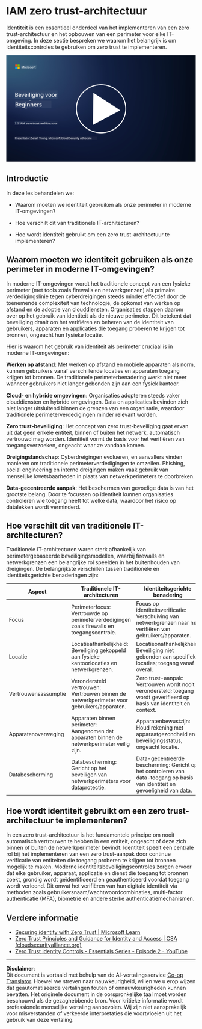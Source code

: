 <!--
CO_OP_TRANSLATOR_METADATA:
{
  "original_hash": "4774a978af123f72ebb872199c4c4d4f",
  "translation_date": "2025-09-03T23:41:45+00:00",
  "source_file": "2.2 IAM zero trust architecture.md",
  "language_code": "nl"
}
-->
# IAM zero trust-architectuur

Identiteit is een essentieel onderdeel van het implementeren van een zero trust-architectuur en het opbouwen van een perimeter voor elke IT-omgeving. In deze sectie bespreken we waarom het belangrijk is om identiteitscontroles te gebruiken om zero trust te implementeren.

[![Bekijk de video](../../translated_images/2-2_placeholder.9ba44fe6f92cd8d7bc51d8447bd20954cc74d8f2a5405402a78e6a42edcbf819.nl.png)](https://learn-video.azurefd.net/vod/player?id=69fb20f6-0f81-4660-b6cd-dcd75d34bd98)

## Introductie

In deze les behandelen we:

 - Waarom moeten we identiteit gebruiken als onze perimeter in moderne IT-omgevingen?
   
 - Hoe verschilt dit van traditionele IT-architecturen?

 - Hoe wordt identiteit gebruikt om een zero trust-architectuur te implementeren?

## Waarom moeten we identiteit gebruiken als onze perimeter in moderne IT-omgevingen?

In moderne IT-omgevingen wordt het traditionele concept van een fysieke perimeter (met tools zoals firewalls en netwerkgrenzen) als primaire verdedigingslinie tegen cyberdreigingen steeds minder effectief door de toenemende complexiteit van technologie, de opkomst van werken op afstand en de adoptie van clouddiensten. Organisaties stappen daarom over op het gebruik van identiteit als de nieuwe perimeter. Dit betekent dat beveiliging draait om het verifiëren en beheren van de identiteit van gebruikers, apparaten en applicaties die toegang proberen te krijgen tot bronnen, ongeacht hun fysieke locatie.

Hier is waarom het gebruik van identiteit als perimeter cruciaal is in moderne IT-omgevingen:

**Werken op afstand**: Met werken op afstand en mobiele apparaten als norm, kunnen gebruikers vanaf verschillende locaties en apparaten toegang krijgen tot bronnen. De traditionele perimeterbenadering werkt niet meer wanneer gebruikers niet langer gebonden zijn aan een fysiek kantoor.

**Cloud- en hybride omgevingen**: Organisaties adopteren steeds vaker clouddiensten en hybride omgevingen. Data en applicaties bevinden zich niet langer uitsluitend binnen de grenzen van een organisatie, waardoor traditionele perimeterverdedigingen minder relevant worden.

**Zero trust-beveiliging**: Het concept van zero trust-beveiliging gaat ervan uit dat geen enkele entiteit, binnen of buiten het netwerk, automatisch vertrouwd mag worden. Identiteit vormt de basis voor het verifiëren van toegangsverzoeken, ongeacht waar ze vandaan komen.

**Dreigingslandschap**: Cyberdreigingen evolueren, en aanvallers vinden manieren om traditionele perimeterverdedigingen te omzeilen. Phishing, social engineering en interne dreigingen maken vaak gebruik van menselijke kwetsbaarheden in plaats van netwerkperimeters te doorbreken.

**Data-gecentreerde aanpak**: Het beschermen van gevoelige data is van het grootste belang. Door te focussen op identiteit kunnen organisaties controleren wie toegang heeft tot welke data, waardoor het risico op datalekken wordt verminderd.

## Hoe verschilt dit van traditionele IT-architecturen?

Traditionele IT-architecturen waren sterk afhankelijk van perimetergebaseerde beveiligingsmodellen, waarbij firewalls en netwerkgrenzen een belangrijke rol speelden in het buitenhouden van dreigingen. De belangrijkste verschillen tussen traditionele en identiteitsgerichte benaderingen zijn:

|      Aspect                 |      Traditionele IT-architecturen                                                               |      Identiteitsgerichte benadering                                                                         |
|-----------------------------|--------------------------------------------------------------------------------------------------|------------------------------------------------------------------------------------------------------------|
|     Focus                   |     Perimeterfocus: Vertrouwde op perimeterverdedigingen zoals firewalls en toegangscontrole.    |     Focus op identiteitsverificatie: Verschuiving van netwerkgrenzen naar het verifiëren van gebruikers/apparaten. |
|     Locatie                 |     Locatieafhankelijkheid: Beveiliging gekoppeld aan fysieke kantoorlocaties en netwerkgrenzen. |     Locatieonafhankelijkheid: Beveiliging niet gebonden aan specifieke locaties; toegang vanaf overal.      |
|     Vertrouwensassumptie    |     Verondersteld vertrouwen: Vertrouwen binnen de netwerkperimeter voor gebruikers/apparaten.   |     Zero trust-aanpak: Vertrouwen wordt nooit verondersteld; toegang wordt geverifieerd op basis van identiteit en context. |
|     Apparatenoverweging     |     Apparaten binnen perimeter: Aangenomen dat apparaten binnen de netwerkperimeter veilig zijn. |     Apparatenbewustzijn: Houd rekening met apparaatgezondheid en beveiligingsstatus, ongeacht locatie.      |
|     Databescherming         |     Databescherming: Gericht op het beveiligen van netwerkperimeters voor dataprotectie.         |     Data-gecentreerde bescherming: Gericht op het controleren van data-toegang op basis van identiteit en gevoeligheid van data. |

## Hoe wordt identiteit gebruikt om een zero trust-architectuur te implementeren?

In een zero trust-architectuur is het fundamentele principe om nooit automatisch vertrouwen te hebben in een entiteit, ongeacht of deze zich binnen of buiten de netwerkperimeter bevindt. Identiteit speelt een centrale rol bij het implementeren van een zero trust-aanpak door continue verificatie van entiteiten die toegang proberen te krijgen tot bronnen mogelijk te maken. Moderne identiteitsbeveiligingscontroles zorgen ervoor dat elke gebruiker, apparaat, applicatie en dienst die toegang tot bronnen zoekt, grondig wordt geïdentificeerd en geauthenticeerd voordat toegang wordt verleend. Dit omvat het verifiëren van hun digitale identiteit via methoden zoals gebruikersnaam/wachtwoordcombinaties, multi-factor authenticatie (MFA), biometrie en andere sterke authenticatiemechanismen.

## Verdere informatie

- [Securing identity with Zero Trust | Microsoft Learn](https://learn.microsoft.com/security/zero-trust/deploy/identity?WT.mc_id=academic-96948-sayoung)
- [Zero Trust Principles and Guidance for Identity and Access | CSA (cloudsecurityalliance.org)](https://cloudsecurityalliance.org/artifacts/zero-trust-principles-and-guidance-for-iam/)
- [Zero Trust Identity Controls - Essentials Series - Episode 2 - YouTube](https://www.youtube.com/watch?v=fQZQznIKcGM&list=PLXtHYVsvn_b_gtX1-NB62wNervQx1Fhp4&index=13)

---

**Disclaimer**:  
Dit document is vertaald met behulp van de AI-vertalingsservice [Co-op Translator](https://github.com/Azure/co-op-translator). Hoewel we streven naar nauwkeurigheid, willen we u erop wijzen dat geautomatiseerde vertalingen fouten of onnauwkeurigheden kunnen bevatten. Het originele document in de oorspronkelijke taal moet worden beschouwd als de gezaghebbende bron. Voor kritieke informatie wordt professionele menselijke vertaling aanbevolen. Wij zijn niet aansprakelijk voor misverstanden of verkeerde interpretaties die voortvloeien uit het gebruik van deze vertaling.